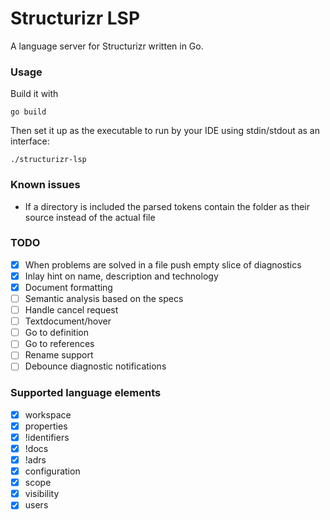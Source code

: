 # Structurizr LSP

A language server for Structurizr written in Go.

### Usage

Build it with 

```
go build
```

Then set it up as the executable to run by your IDE using stdin/stdout as an interface:

```
./structurizr-lsp
```

### Known issues
- If a directory is included the parsed tokens contain the folder as their source instead of the actual file

### TODO

- [x] When problems are solved in a file push empty slice of diagnostics
- [x] Inlay hint on name, description and technology
- [x] Document formatting
- [ ] Semantic analysis based on the specs
- [ ] Handle cancel request
- [ ] Textdocument/hover 
- [ ] Go to definition
- [ ] Go to references
- [ ] Rename support
- [ ] Debounce diagnostic notifications

### Supported language elements

- [x] workspace
- [x] properties
- [x] !identifiers
- [x] !docs
- [x] !adrs
- [x] configuration
- [x] scope
- [x] visibility
- [x] users
